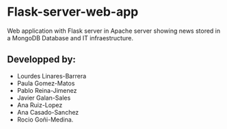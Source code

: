 # Flask-server-web-app
Web application with Flask server in Apache server showing news stored in a MongoDB Database  and IT infraestructure.  

## Developped by: 
- Lourdes Linares-Barrera
- Paula Gomez-Matos
- Pablo Reina-Jimenez
- Javier Galan-Sales
- Ana Ruiz-Lopez
- Ana Casado-Sanchez
- Rocio Goñi-Medina.
